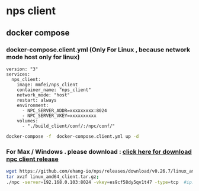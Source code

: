 # nps client

## docker compose
### docker-compose.client.yml  (Only For Linux , because network mode host only for linux)
```docker
version: "3"
services: 
  nps_client:
    image: mmfei/nps_client
    container_name: "nps_client"
    network_mode: "host"
    restart: always
    environment: 
      - NPC_SERVER_ADDR=xxxxxxxxx:8024
      - NPC_SERVER_VKEY=xxxxxxxxxx
    volumes:
      - "./build_client/conf/:/npc/conf/"
```

```bash
docker-compose -f  docker-compose.client.yml up -d 
```


### For Max / Windows . please download : [click here for download npc client release](https://github.com/ehang-io/nps/releases)
```bash
wget https://github.com/ehang-io/nps/releases/download/v0.26.7/linux_amd64_client.tar.gz;  # For Linux 64 bit
tar xvzf linux_amd64_client.tar.gz;
./npc -server=192.168.0.103:8024 -vkey=es9cf58dy5qv1t47 -type=tcp  #ip:port and vkey , please fetch them from your server.
```